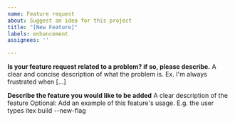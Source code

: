 ```yaml
---
name: Feature request
about: Suggest an idea for this project
title: "[New Feature]"
labels: enhancement
assignees: ''

---
```


**Is your feature request related to a problem? if so, please describe.**
A clear and concise description of what the problem is. Ex. I'm always frustrated when [...]

**Describe the feature you would like to be added**
A clear description of the feature
Optional: Add an example of this feature's usage. E.g. the user types itex build --new-flag
